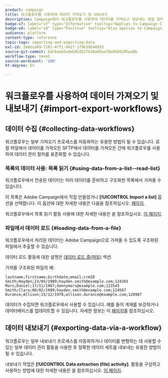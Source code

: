 ```yaml
---
product: campaign
title: 워크플로우를 사용하여 데이터 가져오기 및 내보내기
description: Campaign에서 워크플로우를 사용하여 데이터를 가져오고 내보내는 방법 알아보기
badge-v7: label="v7" type="Informative" tooltip="Applies to Campaign Classic v7"
badge-v8: label="v8" type="Positive" tooltip="Also applies to Campaign v8"
audience: platform
content-type: reference
topic-tags: importing-and-exporting-data
exl-id: 266ecd49-7101-4ff1-941f-1f9b39b44955
source-git-commit: 6dc6aeb5adeb82d527b39a05ee70a9926205ea0b
workflow-type: tm+mt
source-wordcount: '260'
ht-degree: 5%

---
```


# 워크플로우를 사용하여 데이터 가져오기 및 내보내기 {#import-export-workflows}



## 데이터 수집 {#collecting-data-workflows}

워크플로우는 일부 가져오기 프로세스를 자동화하는 유용한 방법이 될 수 있습니다. 로컬 파일에서 데이터를 가져오든 SFTP에서 데이터를 가져오든 간에 워크플로우를 사용하여 데이터 관리 절차를 표준화할 수 있습니다.

### 목록의 데이터 사용: 목록 읽기 {#using-data-from-a-list--read-list}

워크플로우에서 전송된 데이터는 미리 데이터를 준비하고 구조화한 목록에서 가져올 수 있습니다.

이 목록은 Adobe Campaign에서 직접 만들었거나 **[!UICONTROL Import a list]** 옵션을 선택합니다. 이 옵션에 대한 자세한 내용은 다음을 참조하십시오. [페이지](../../platform/using/about-generic-imports-exports.md).

워크플로우에서 목록 읽기 활동 사용에 대한 자세한 내용은 을 참조하십시오. [이 페이지](../../workflow/using/read-list.md).

### 파일에서 데이터 로드 {#loading-data-from-a-file}

워크플로우에서 처리된 데이터는 Adobe Campaign으로 가져올 수 있도록 구조화된 파일에서 추출할 수 있습니다.

데이터 로드 활동에 대한 설명은 [데이터 로드 중(파일)](../../workflow/using/data-loading--file-.md) 섹션.

가져올 구조화된 파일의 예:

```
lastname;firstname;birthdate;email;crmID
Smith;Hayden;23/05/1989;hayden.smith@example.com;124365
Mars;Daniel;17/11/1987;dannymars@example.com;123545
Smith;Clara;08/02/1989;hayden.smith@example.com;124567
Durance;Allison;15/12/1978;allison.durance@example.com;120987
```

데이터가 수집되면 워크플로우에서 사용할 수 있습니다. 예를 들어 게재를 보강하거나 데이터베이스를 업데이트할 수 있습니다. 자세한 정보는 이 [페이지](../../workflow/using/how-to-use-workflow-data.md)를 참조하십시오.

## 데이터 내보내기 {#exporting-data-via-a-workflow}

워크플로우는 일부 내보내기 프로세스를 자동화하거나 데이터를 변형하는 데 사용할 수 있는 일부 데이터 관리 활동을 사용한 후 정확한 데이터 세트를 내보내는 유용한 방법이 될 수 있습니다.

내보내기 작업은 **[!UICONTROL Data extraction (file) activity]**. 활동을 구성하고 사용하는 방법에 대한 자세한 내용은 을 참조하십시오. [이 페이지](../../workflow/using/extraction--file-.md).
